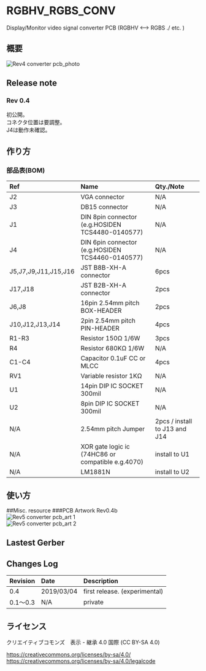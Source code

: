 # RGBHV_RGBS_CONV
Display/Monitor video signal converter PCB (RGBHV &lt;--> RGBS ./ etc. )

## 概要

![Rev4 converter pcb_photo](https://github.com/antarcticlion/RGBHV_RGBS_CONV/blob/master/rev4_pcb_photo.jpg)  

## Release note
### Rev 0.4
初公開。  
コネクタ位置は要調整。  
J4は動作未確認。

## 作り方
### 部品表(BOM)
| Ref | Name | Qty./Note |
|:---|:---|:---|
|J2 |VGA connector | N/A |
|J3 |DB15 connector | N/A |
|J1 |DIN 8pin connector (e.g.HOSIDEN TCS4480-0140577) | N/A |
|J4 |DIN 6pin connector (e.g.HOSIDEN TCS4460-0140577) | N/A |
|J5,J7,J9,J11,J15,J16 |JST B8B-XH-A connector | 6pcs |
|J17,J18 |JST B2B-XH-A connector | 2pcs |
|J6,J8 |16pin 2.54mm pitch BOX-HEADER | 2pcs |
|J10,J12,J13,J14 |2pin 2.54mm pitch PIN-HEADER | 4pcs |
|R1-R3 | Resistor 150Ω 1/6W | 3pcs |
|R4 | Resistor 680KΩ 1/6W | N/A |
|C1-C4 | Capacitor 0.1uF CC or MLCC | 4pcs |
|RV1 | Variable resistor 1KΩ | N/A |
|U1 | 14pin DIP IC SOCKET 300mil | N/A |
|U2 | 8pin DIP IC SOCKET 300mil | N/A |
| N/A | 2.54mm pitch Jumper | 2pcs / install to J13 and J14 |
| N/A | XOR gate logic ic (74HC86 or compatible e.g.4070) | install to U1 |
| N/A | LM1881N | install to U2 |


## 使い方

##Misc. resource
###PCB Artwork
Rev0.4b  
![Rev5 converter pcb_art 1](https://github.com/antarcticlion/RGBHV_RGBS_CONV/blob/master/pcb_art_rev5omote.jpg)  
![Rev5 converter pcb_art 2](https://github.com/antarcticlion/RGBHV_RGBS_CONV/blob/master/pcb_art_rev5ura.jpg)  

## Lastest Gerber

## Changes Log  
| Revision | Date | Description |
|:---|:---|:---|
|0.4 |2019/03/04 | first release. (experimental) |
|0.1～0.3 | N/A | private |

## ライセンス
クリエイティブコモンズ　表示 - 継承 4.0 国際 (CC BY-SA 4.0)

https://creativecommons.org/licenses/by-sa/4.0/  
https://creativecommons.org/licenses/by-sa/4.0/legalcode
